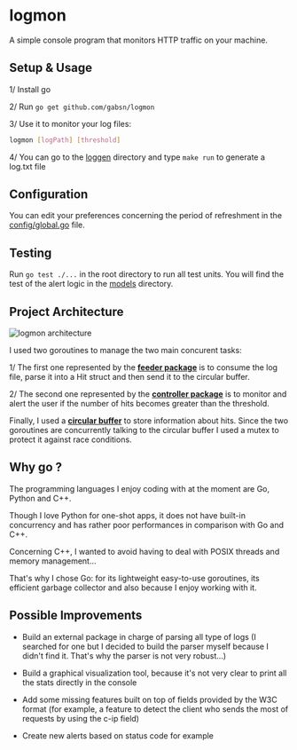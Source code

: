 # logmon

A simple console program that monitors HTTP traffic on your machine.

## Setup & Usage

1/ Install go

2/ Run ```go get github.com/gabsn/logmon```

3/ Use it to monitor your log files:
```bash
logmon [logPath] [threshold]
```
4/ You can go to the [loggen](loggen) directory and type ```make run``` to generate a log.txt file

## Configuration

You can edit your preferences concerning the period of refreshment in the [config/global.go](config/global.go) file.

## Testing

Run ```go test ./...``` in the root directory to run all test units.
You will find the test of the alert logic in the [models](models) directory.

## Project Architecture

![logmon architecture](docs/logmon_architecture.png)

I used two goroutines to manage the two main concurent tasks:

1/ The first one represented by the [__feeder package__](feeder) is to consume the log file, parse it into a Hit struct and then send it to the circular buffer.

2/ The second one represented by the [__controller package__](controller) is to monitor and alert the user if the number of hits becomes greater than the threshold.

Finally, I used a [__circular buffer__](models/circularbuffer.go) to store information about hits. Since the two goroutines are concurrently talking to the circular buffer I used a mutex to protect it against race conditions.

## Why go ?

The programming languages I enjoy coding with at the moment are Go, Python and C++.

Though I love Python for one-shot apps, it does not have built-in concurrency and has rather poor performances in comparison with Go and C++.

Concerning C++, I wanted to avoid having to deal with POSIX threads and memory management...

That's why I chose Go: for its lightweight easy-to-use goroutines, its efficient garbage collector and also because I enjoy working with it.

## Possible Improvements

- Build an external package in charge of parsing all type of logs (I searched for one but I decided to build the parser myself because I didn't find it. That's why the parser is not very robust...)

- Build a graphical visualization tool, because it's not very clear to print all the stats directly in the console

- Add some missing features built on top of fields provided by the W3C format (for example, a feature to detect the client who sends the most of requests by using the c-ip field)

- Create new alerts based on status code for example


